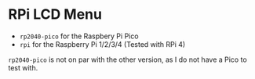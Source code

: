 # RPi LCD Menu
* `rp2040-pico` for the Raspbery Pi Pico 
* `rpi` for the Raspberry Pi 1/2/3/4 (Tested with RPi 4)

`rp2040-pico` is not on par with the other version, as I do not have a Pico to test with.
